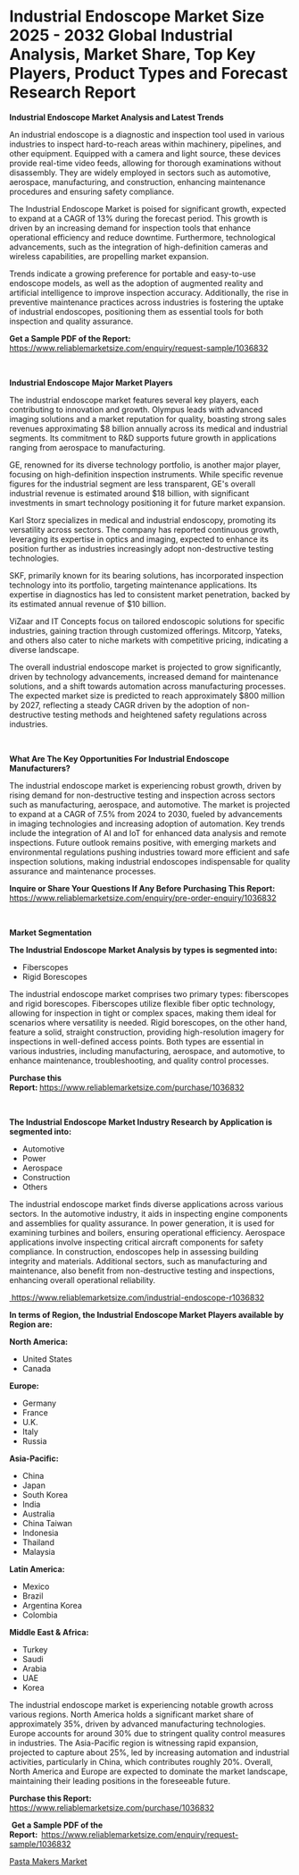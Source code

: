 <p><h1>Industrial Endoscope Market Size 2025 - 2032 Global Industrial Analysis, Market Share, Top Key Players, Product Types and Forecast Research Report</h1></p><p><strong>Industrial Endoscope Market Analysis and Latest Trends</strong></p>
<p><p>An industrial endoscope is a diagnostic and inspection tool used in various industries to inspect hard-to-reach areas within machinery, pipelines, and other equipment. Equipped with a camera and light source, these devices provide real-time video feeds, allowing for thorough examinations without disassembly. They are widely employed in sectors such as automotive, aerospace, manufacturing, and construction, enhancing maintenance procedures and ensuring safety compliance.</p><p>The Industrial Endoscope Market is poised for significant growth, expected to expand at a CAGR of 13% during the forecast period. This growth is driven by an increasing demand for inspection tools that enhance operational efficiency and reduce downtime. Furthermore, technological advancements, such as the integration of high-definition cameras and wireless capabilities, are propelling market expansion. </p><p>Trends indicate a growing preference for portable and easy-to-use endoscope models, as well as the adoption of augmented reality and artificial intelligence to improve inspection accuracy. Additionally, the rise in preventive maintenance practices across industries is fostering the uptake of industrial endoscopes, positioning them as essential tools for both inspection and quality assurance.</p></p>
<p><strong>Get a Sample PDF of the Report:&nbsp;</strong> <a href="https://www.reliablemarketsize.com/enquiry/request-sample/1036832?utm_campaign=2747&utm_medium=2&utm_source=Github&utm_content=ia&utm_term=09042025&utm_id=industrial-endoscope">https://www.reliablemarketsize.com/enquiry/request-sample/1036832</a></p>
<p>&nbsp;</p>
<p><strong>Industrial Endoscope Major Market Players</strong></p>
<p><p>The industrial endoscope market features several key players, each contributing to innovation and growth. Olympus leads with advanced imaging solutions and a market reputation for quality, boasting strong sales revenues approximating $8 billion annually across its medical and industrial segments. Its commitment to R&D supports future growth in applications ranging from aerospace to manufacturing.</p><p>GE, renowned for its diverse technology portfolio, is another major player, focusing on high-definition inspection instruments. While specific revenue figures for the industrial segment are less transparent, GE's overall industrial revenue is estimated around $18 billion, with significant investments in smart technology positioning it for future market expansion.</p><p>Karl Storz specializes in medical and industrial endoscopy, promoting its versatility across sectors. The company has reported continuous growth, leveraging its expertise in optics and imaging, expected to enhance its position further as industries increasingly adopt non-destructive testing technologies.</p><p>SKF, primarily known for its bearing solutions, has incorporated inspection technology into its portfolio, targeting maintenance applications. Its expertise in diagnostics has led to consistent market penetration, backed by its estimated annual revenue of $10 billion.</p><p>ViZaar and IT Concepts focus on tailored endoscopic solutions for specific industries, gaining traction through customized offerings. Mitcorp, Yateks, and others also cater to niche markets with competitive pricing, indicating a diverse landscape.</p><p>The overall industrial endoscope market is projected to grow significantly, driven by technology advancements, increased demand for maintenance solutions, and a shift towards automation across manufacturing processes. The expected market size is predicted to reach approximately $800 million by 2027, reflecting a steady CAGR driven by the adoption of non-destructive testing methods and heightened safety regulations across industries.</p></p>
<p>&nbsp;</p>
<p><strong>What Are The Key Opportunities For Industrial Endoscope Manufacturers?</strong></p>
<p><p>The industrial endoscope market is experiencing robust growth, driven by rising demand for non-destructive testing and inspection across sectors such as manufacturing, aerospace, and automotive. The market is projected to expand at a CAGR of 7.5% from 2024 to 2030, fueled by advancements in imaging technologies and increasing adoption of automation. Key trends include the integration of AI and IoT for enhanced data analysis and remote inspections. Future outlook remains positive, with emerging markets and environmental regulations pushing industries toward more efficient and safe inspection solutions, making industrial endoscopes indispensable for quality assurance and maintenance processes.</p></p>
<p><strong>Inquire or Share Your Questions If Any Before Purchasing This Report:</strong> <a href="https://www.reliablemarketsize.com/enquiry/pre-order-enquiry/1036832?utm_campaign=2747&utm_medium=2&utm_source=Github&utm_content=ia&utm_term=09042025&utm_id=industrial-endoscope">https://www.reliablemarketsize.com/enquiry/pre-order-enquiry/1036832</a></p>
<p>&nbsp;</p>
<p><strong>Market Segmentation</strong></p>
<p><strong>The Industrial Endoscope Market Analysis by types is segmented into:</strong></p>
<p><ul><li>Fiberscopes</li><li>Rigid Borescopes</li></ul></p>
<p><p>The industrial endoscope market comprises two primary types: fiberscopes and rigid borescopes. Fiberscopes utilize flexible fiber optic technology, allowing for inspection in tight or complex spaces, making them ideal for scenarios where versatility is needed. Rigid borescopes, on the other hand, feature a solid, straight construction, providing high-resolution imagery for inspections in well-defined access points. Both types are essential in various industries, including manufacturing, aerospace, and automotive, to enhance maintenance, troubleshooting, and quality control processes.</p></p>
<p><strong>Purchase this Report:&nbsp;</strong><a href="https://www.reliablemarketsize.com/purchase/1036832?utm_campaign=2747&utm_medium=2&utm_source=Github&utm_content=ia&utm_term=09042025&utm_id=industrial-endoscope">https://www.reliablemarketsize.com/purchase/1036832</a></p>
<p>&nbsp;</p>
<p><strong>The Industrial Endoscope Market Industry Research by Application is segmented into:</strong></p>
<p><ul><li>Automotive</li><li>Power</li><li>Aerospace</li><li>Construction</li><li>Others</li></ul></p>
<p><p>The industrial endoscope market finds diverse applications across various sectors. In the automotive industry, it aids in inspecting engine components and assemblies for quality assurance. In power generation, it is used for examining turbines and boilers, ensuring operational efficiency. Aerospace applications involve inspecting critical aircraft components for safety compliance. In construction, endoscopes help in assessing building integrity and materials. Additional sectors, such as manufacturing and maintenance, also benefit from non-destructive testing and inspections, enhancing overall operational reliability.</p></p>
<p><a href="https://www.reliablemarketsize.com/industrial-endoscope-r1036832?utm_campaign=2747&utm_medium=2&utm_source=Github&utm_content=ia&utm_term=09042025&utm_id=industrial-endoscope">&nbsp;https://www.reliablemarketsize.com/industrial-endoscope-r1036832</a></p>
<p><strong>In terms of Region, the Industrial Endoscope Market Players available by Region are:</strong></p>
<p>
    <p> <strong> North America: </strong>
        <ul>
            <li>United States</li>
            <li>Canada</li>
        </ul>
        </p> 
    <p> <strong> Europe: </strong>
        <ul>
            <li>Germany</li>
            <li>France</li>
            <li>U.K.</li>
            <li>Italy</li>
            <li>Russia</li>
        </ul>
        </p> 
    <p> <strong> Asia-Pacific: </strong>
        <ul>
            <li>China</li>
            <li>Japan</li>
            <li>South Korea</li>
            <li>India</li>
            <li>Australia</li>
            <li>China Taiwan</li>
            <li>Indonesia</li>
            <li>Thailand</li>
            <li>Malaysia</li>
        </ul>
        </p> 
    <p> <strong> Latin America: </strong>
        <ul>
            <li>Mexico</li>
            <li>Brazil</li>
            <li>Argentina Korea</li>
            <li>Colombia</li>
        </ul>
        </p> 
    <p> <strong> Middle East & Africa: </strong>
        <ul>
            <li>Turkey</li>
            <li>Saudi</li>
            <li>Arabia</li>
            <li>UAE</li>
            <li>Korea</li>
        </ul>
    </p>
    </p>
<p><p>The industrial endoscope market is experiencing notable growth across various regions. North America holds a significant market share of approximately 35%, driven by advanced manufacturing technologies. Europe accounts for around 30% due to stringent quality control measures in industries. The Asia-Pacific region is witnessing rapid expansion, projected to capture about 25%, led by increasing automation and industrial activities, particularly in China, which contributes roughly 20%. Overall, North America and Europe are expected to dominate the market landscape, maintaining their leading positions in the foreseeable future.</p></p>
<p><strong>Purchase this Report: </strong><a href="https://www.reliablemarketsize.com/purchase/1036832?utm_campaign=2747&utm_medium=2&utm_source=Github&utm_content=ia&utm_term=09042025&utm_id=industrial-endoscope">https://www.reliablemarketsize.com/purchase/1036832</a></p>
<p>&nbsp;<strong>Get a Sample PDF of the Report:&nbsp;&nbsp;</strong><a href="https://www.reliablemarketsize.com/enquiry/request-sample/1036832?utm_campaign=2747&utm_medium=2&utm_source=Github&utm_content=ia&utm_term=09042025&utm_id=industrial-endoscope">https://www.reliablemarketsize.com/enquiry/request-sample/1036832</a></p>
<p><strong></strong></p>
<p><p><a href="https://github.com/godekkutero4/Market-Research-Report-List-1/blob/main/pasta-makers-market.md?utm_campaign=2747&utm_medium=2&utm_source=Github&utm_content=ia&utm_term=09042025&utm_id=industrial-endoscope">Pasta Makers Market</a></p></p>